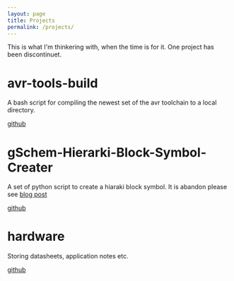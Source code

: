 ```yaml
---
layout: page
title: Projects
permalink: /projects/
---
```

This is what I'm thinkering with, when the time is for it. One project has been discontinuet.

# avr-tools-build
A bash script for compiling the newest set of the avr toolchain to a local directory.

[github](http://github.com/mtkaalund/avr-tools-build.git)


# gSchem-Hierarki-Block-Symbol-Creater
A set of python script to create a hiaraki block symbol. It is abandon please see [blog post](/hierarki-blocks-in-gschem/)

[github](http://github.com/mtkaalund/gSchem-Hierarki-Block-Symbol-Creater.git)

# hardware
Storing datasheets, application notes etc.

[github](http://github.com/mtkaalund/hardware)
